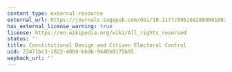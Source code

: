 ```yaml
---
content_type: external-resource
external_url: https://journals.sagepub.com/doi/10.1177/0951692889001002001
has_external_license_warning: true
license: https://en.wikipedia.org/wiki/All_rights_reserved
status: ''
title: Constitutional Design and Citizen Electoral Control
uid: 23471bc3-1822-40b0-bbdb-9440b0175b95
wayback_url: ''
---
```

